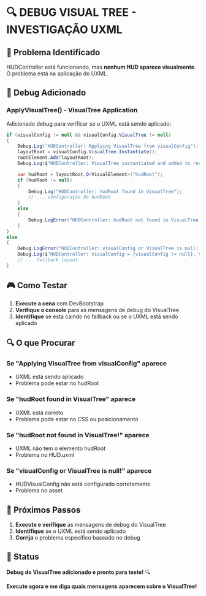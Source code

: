 # 🔍 DEBUG VISUAL TREE - INVESTIGAÇÃO UXML

## 🎯 **Problema Identificado**
HUDController está funcionando, mas **nenhum HUD aparece visualmente**. O problema está na aplicação do UXML.

## 🔧 **Debug Adicionado**

### **ApplyVisualTree() - VisualTree Application**
Adicionado debug para verificar se o UXML está sendo aplicado:

```csharp
if (visualConfig != null && visualConfig.VisualTree != null)
{
    Debug.Log("HUDController: Applying VisualTree from visualConfig");
    layoutRoot = visualConfig.VisualTree.Instantiate();
    rootElement.Add(layoutRoot);
    Debug.Log($"HUDController: VisualTree instantiated and added to rootElement");

    var hudRoot = layoutRoot.Q<VisualElement>("hudRoot");
    if (hudRoot != null)
    {
        Debug.Log("HUDController: hudRoot found in VisualTree");
        // ... configuração do hudRoot
    }
    else
    {
        Debug.LogError("HUDController: hudRoot not found in VisualTree!");
    }
}
else
{
    Debug.LogError("HUDController: visualConfig or VisualTree is null! Using fallback layout.");
    Debug.Log($"HUDController: visualConfig = {visualConfig != null}, VisualTree = {visualConfig?.VisualTree != null}");
    // ... fallback layout
}
```

## 🎮 **Como Testar**

1. **Execute a cena** com DevBootstrap
2. **Verifique o console** para as mensagens de debug do VisualTree
3. **Identifique** se está caindo no fallback ou se o UXML está sendo aplicado

## 🔍 **O que Procurar**

### **Se "Applying VisualTree from visualConfig" aparece**
- UXML está sendo aplicado
- Problema pode estar no hudRoot

### **Se "hudRoot found in VisualTree" aparece**
- UXML está correto
- Problema pode estar no CSS ou posicionamento

### **Se "hudRoot not found in VisualTree!" aparece**
- UXML não tem o elemento hudRoot
- Problema no HUD.uxml

### **Se "visualConfig or VisualTree is null!" aparece**
- HUDVisualConfig não está configurado corretamente
- Problema no asset

## 🚀 **Próximos Passos**

1. **Execute e verifique** as mensagens de debug do VisualTree
2. **Identifique** se o UXML está sendo aplicado
3. **Corrija** o problema específico baseado no debug

## 📝 **Status**

**Debug do VisualTree adicionado e pronto para teste!** 🔍

**Execute agora e me diga quais mensagens aparecem sobre o VisualTree!**

